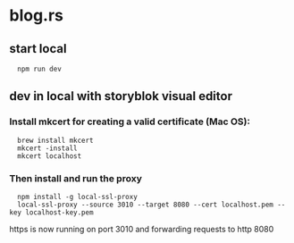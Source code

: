 # blog.rs

## start local

```shell
  npm run dev
```

## dev in local with storyblok visual editor

### Install mkcert for creating a valid certificate (Mac OS):

```shell
  brew install mkcert
  mkcert -install
  mkcert localhost
```

### Then install and run the proxy

```shell
  npm install -g local-ssl-proxy
  local-ssl-proxy --source 3010 --target 8080 --cert localhost.pem --key localhost-key.pem
```

https is now running on port 3010 and forwarding requests to http 8080
